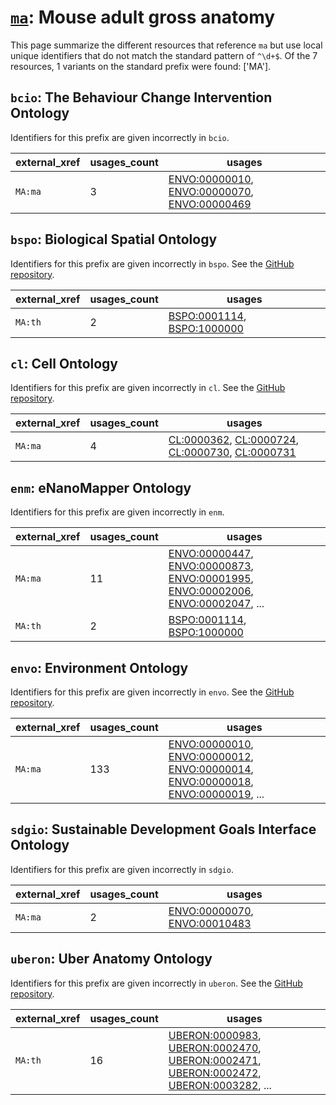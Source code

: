 # [`ma`](https://bioregistry.io/ma): Mouse adult gross anatomy

This page summarize the different resources that reference `ma`
but use local unique identifiers that do not match the standard pattern of
`^\d+$`. Of the 7 resources,
1 variants on the standard prefix were found: ['MA'].

## `bcio`: The Behaviour Change Intervention Ontology

Identifiers for this prefix are given incorrectly in `bcio`.

| external_xref   |   usages_count | usages                                                                                                                                                              |
|-----------------|----------------|---------------------------------------------------------------------------------------------------------------------------------------------------------------------|
| `MA:ma`         |              3 | [ENVO:00000010](https://bioregistry.io/ENVO:00000010), [ENVO:00000070](https://bioregistry.io/ENVO:00000070), [ENVO:00000469](https://bioregistry.io/ENVO:00000469) |

## `bspo`: Biological Spatial Ontology

Identifiers for this prefix are given incorrectly in `bspo`. See the [GitHub repository](https://github.com/obophenotype/biological-spatial-ontology).

| external_xref   |   usages_count | usages                                                                                                   |
|-----------------|----------------|----------------------------------------------------------------------------------------------------------|
| `MA:th`         |              2 | [BSPO:0001114](https://bioregistry.io/BSPO:0001114), [BSPO:1000000](https://bioregistry.io/BSPO:1000000) |

## `cl`: Cell Ontology

Identifiers for this prefix are given incorrectly in `cl`. See the [GitHub repository](https://github.com/obophenotype/cell-ontology).

| external_xref   |   usages_count | usages                                                                                                                                                                                             |
|-----------------|----------------|----------------------------------------------------------------------------------------------------------------------------------------------------------------------------------------------------|
| `MA:ma`         |              4 | [CL:0000362](https://bioregistry.io/CL:0000362), [CL:0000724](https://bioregistry.io/CL:0000724), [CL:0000730](https://bioregistry.io/CL:0000730), [CL:0000731](https://bioregistry.io/CL:0000731) |

## `enm`: eNanoMapper Ontology

Identifiers for this prefix are given incorrectly in `enm`.

| external_xref   |   usages_count | usages                                                                                                                                                                                                                                                                                 |
|-----------------|----------------|----------------------------------------------------------------------------------------------------------------------------------------------------------------------------------------------------------------------------------------------------------------------------------------|
| `MA:ma`         |             11 | [ENVO:00000447](https://bioregistry.io/ENVO:00000447), [ENVO:00000873](https://bioregistry.io/ENVO:00000873), [ENVO:00001995](https://bioregistry.io/ENVO:00001995), [ENVO:00002006](https://bioregistry.io/ENVO:00002006), [ENVO:00002047](https://bioregistry.io/ENVO:00002047), ... |
| `MA:th`         |              2 | [BSPO:0001114](https://bioregistry.io/BSPO:0001114), [BSPO:1000000](https://bioregistry.io/BSPO:1000000)                                                                                                                                                                               |

## `envo`: Environment Ontology

Identifiers for this prefix are given incorrectly in `envo`. See the [GitHub repository](https://github.com/EnvironmentOntology/envo).

| external_xref   |   usages_count | usages                                                                                                                                                                                                                                                                                 |
|-----------------|----------------|----------------------------------------------------------------------------------------------------------------------------------------------------------------------------------------------------------------------------------------------------------------------------------------|
| `MA:ma`         |            133 | [ENVO:00000010](https://bioregistry.io/ENVO:00000010), [ENVO:00000012](https://bioregistry.io/ENVO:00000012), [ENVO:00000014](https://bioregistry.io/ENVO:00000014), [ENVO:00000018](https://bioregistry.io/ENVO:00000018), [ENVO:00000019](https://bioregistry.io/ENVO:00000019), ... |

## `sdgio`: Sustainable Development Goals Interface Ontology

Identifiers for this prefix are given incorrectly in `sdgio`.

| external_xref   |   usages_count | usages                                                                                                       |
|-----------------|----------------|--------------------------------------------------------------------------------------------------------------|
| `MA:ma`         |              2 | [ENVO:00000070](https://bioregistry.io/ENVO:00000070), [ENVO:00010483](https://bioregistry.io/ENVO:00010483) |

## `uberon`: Uber Anatomy Ontology

Identifiers for this prefix are given incorrectly in `uberon`. See the [GitHub repository](https://github.com/obophenotype/uberon).

| external_xref   |   usages_count | usages                                                                                                                                                                                                                                                                                           |
|-----------------|----------------|--------------------------------------------------------------------------------------------------------------------------------------------------------------------------------------------------------------------------------------------------------------------------------------------------|
| `MA:th`         |             16 | [UBERON:0000983](https://bioregistry.io/UBERON:0000983), [UBERON:0002470](https://bioregistry.io/UBERON:0002470), [UBERON:0002471](https://bioregistry.io/UBERON:0002471), [UBERON:0002472](https://bioregistry.io/UBERON:0002472), [UBERON:0003282](https://bioregistry.io/UBERON:0003282), ... |

